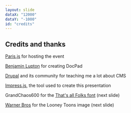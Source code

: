```yaml
---
layout: slide
dataX: "12000"
dataY: "-1000"
id: "credits"
---
```


## Credits and thanks

[Paris.js](http://parisjs.org/) for hosting the event

[Benjamin Lupton](http://balupton.com/) for creating DocPad

[Drupal](http://drupal.org) and its community for teaching me a lot about CMS

[Impress.js](http://bartaz.github.com/impress.js), the tool used to create this presentation

GrandChaos600 for the [That's all Folks font](http://www.dafont.com/thats-font-folks.font) (next slide)

[Warner Bros](http://www.warnerbros.com/) for the Looney Toons image (next slide)